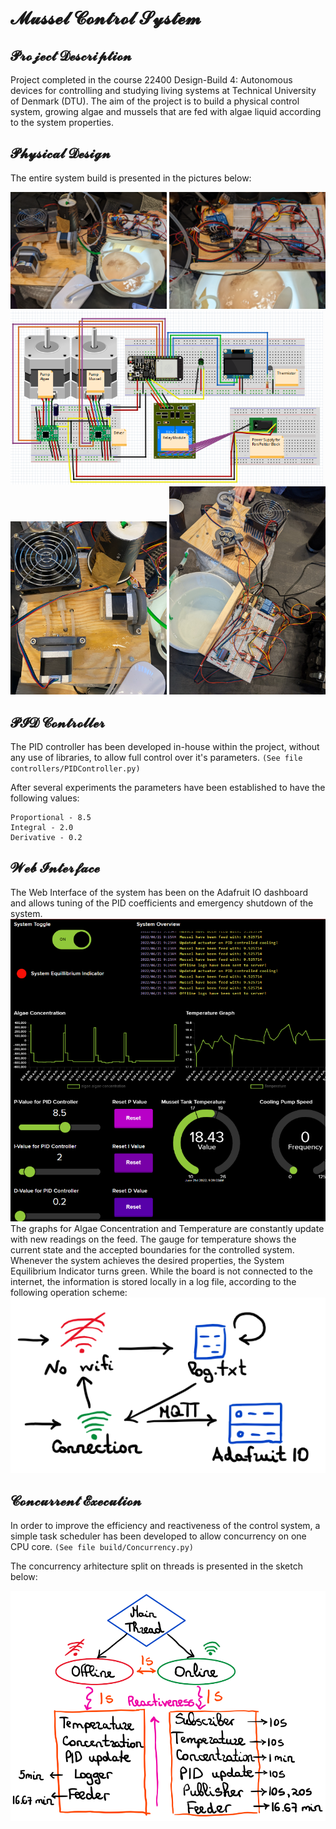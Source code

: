# 𝓜𝓾𝓼𝓼𝓮𝓵 𝓒𝓸𝓷𝓽𝓻𝓸𝓵 𝓢𝔂𝓼𝓽𝓮𝓶 
[TODO Badges here]:<>

## **𝓟𝓻𝓸𝓳𝓮𝓬𝓽 𝓓𝓮𝓼𝓬𝓻𝓲𝓹𝓽𝓲𝓸𝓷**
Project completed in the course 22400 Design-Build 4: Autonomous devices for controlling and studying living systems at Technical University of Denmark (DTU).
The aim of the project is to build a physical control system, growing algae and mussels that are fed with algae liquid according to the system properties.
## **𝓟𝓱𝔂𝓼𝓲𝓬𝓪𝓵 𝓓𝓮𝓼𝓲𝓰𝓷**
The entire system build is presented in the pictures below:

<img src="./images/system-top.jpg" alt="Physical Design" width="250"/>
<img src="./images/system-board.jpg" alt="Board Setup" width="250">

<img src="./images/electronics.png" alt="Electronics Scheme" width="500"/>

<img src="./images/component-board.png" alt="Pumps & Cooler" width="250">
<img src="./images/system-whole.jpg" alt="Pumps & Cooler" width="250">

## **𝓟𝓘𝓓 𝓒𝓸𝓷𝓽𝓻𝓸𝓵𝓵𝓮𝓻**
The PID controller has been developed in-house within the project, without any use of libraries, to allow full control over it's parameters. `(See file controllers/PIDController.py)`

After several experiments the parameters have been established to have the following values:

    Proportional - 8.5
    Integral - 2.0
    Derivative - 0.2

## **𝓦𝓮𝓫 𝓘𝓷𝓽𝓮𝓻𝓯𝓪𝓬𝓮**
The Web Interface of the system has been on the Adafruit IO dashboard and allows tuning of the PID coefficients and emergency shutdown of the system.
![Web Interface](./images/interface.png)
The graphs for Algae Concentration and Temperature are constantly update with new readings on the feed.
The gauge for temperature shows the current state and the accepted boundaries for the controlled system.
Whenever the system achieves the desired properties, the System Equilibrium Indicator turns green.
While the board is not connected to the internet, the information is stored locally in a log file, according to the following operation scheme:
![Storage](./images/offStorage.png)

## **𝓒𝓸𝓷𝓬𝓾𝓻𝓻𝓮𝓷𝓽 𝓔𝔁𝓮𝓬𝓾𝓽𝓲𝓸𝓷**
In order to improve the efficiency and reactiveness of the control system, a simple task scheduler has been developed to allow concurrency on one CPU core.
`(See file build/Concurrency.py)`

The concurrency arhitecture split on threads is presented in the sketch below:

![Multi-threading Arhitecture]( ./images/ThreadArhitect.png )  